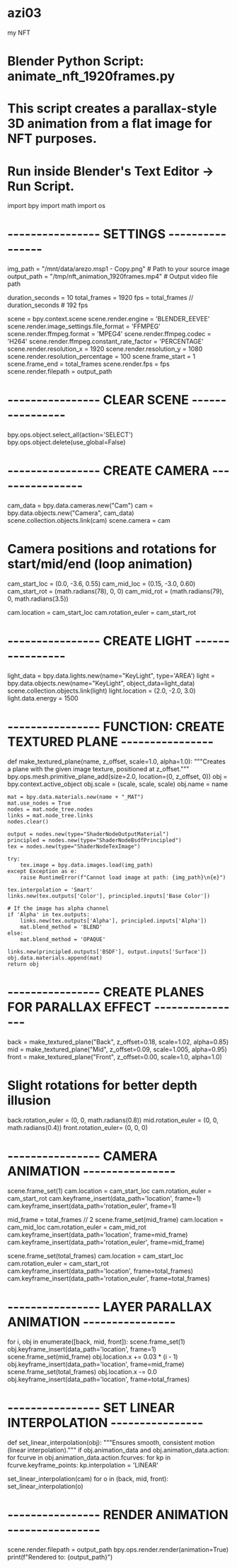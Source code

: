 # azi03
my NFT
# Blender Python Script: animate_nft_1920frames.py
# This script creates a parallax-style 3D animation from a flat image for NFT purposes.
# Run inside Blender's Text Editor -> Run Script.

import bpy
import math
import os

# ---------------- SETTINGS ----------------
img_path = "/mnt/data/arezo.msp1 - Copy.png"       # Path to your source image
output_path = "/tmp/nft_animation_1920frames.mp4"  # Output video file path

duration_seconds = 10
total_frames = 1920
fps = total_frames // duration_seconds  # 192 fps

scene = bpy.context.scene
scene.render.engine = 'BLENDER_EEVEE'
scene.render.image_settings.file_format = 'FFMPEG'
scene.render.ffmpeg.format = 'MPEG4'
scene.render.ffmpeg.codec = 'H264'
scene.render.ffmpeg.constant_rate_factor = 'PERCENTAGE'
scene.render.resolution_x = 1920
scene.render.resolution_y = 1080
scene.render.resolution_percentage = 100
scene.frame_start = 1
scene.frame_end = total_frames
scene.render.fps = fps
scene.render.filepath = output_path

# ---------------- CLEAR SCENE ----------------
bpy.ops.object.select_all(action='SELECT')
bpy.ops.object.delete(use_global=False)

# ---------------- CREATE CAMERA ----------------
cam_data = bpy.data.cameras.new("Cam")
cam = bpy.data.objects.new("Camera", cam_data)
scene.collection.objects.link(cam)
scene.camera = cam

# Camera positions and rotations for start/mid/end (loop animation)
cam_start_loc = (0.0, -3.6, 0.55)
cam_mid_loc   = (0.15, -3.0, 0.60)
cam_start_rot = (math.radians(78), 0, 0)
cam_mid_rot   = (math.radians(79), 0, math.radians(3.5))

cam.location = cam_start_loc
cam.rotation_euler = cam_start_rot

# ---------------- CREATE LIGHT ----------------
light_data = bpy.data.lights.new(name="KeyLight", type='AREA')
light = bpy.data.objects.new(name="KeyLight", object_data=light_data)
scene.collection.objects.link(light)
light.location = (2.0, -2.0, 3.0)
light.data.energy = 1500

# ---------------- FUNCTION: CREATE TEXTURED PLANE ----------------
def make_textured_plane(name, z_offset, scale=1.0, alpha=1.0):
    """Creates a plane with the given image texture, positioned at z_offset."""
    bpy.ops.mesh.primitive_plane_add(size=2.0, location=(0, z_offset, 0))
    obj = bpy.context.active_object
    obj.scale = (scale, scale, scale)
    obj.name = name

    mat = bpy.data.materials.new(name + "_MAT")
    mat.use_nodes = True
    nodes = mat.node_tree.nodes
    links = mat.node_tree.links
    nodes.clear()

    output = nodes.new(type="ShaderNodeOutputMaterial")
    principled = nodes.new(type="ShaderNodeBsdfPrincipled")
    tex = nodes.new(type="ShaderNodeTexImage")

    try:
        tex.image = bpy.data.images.load(img_path)
    except Exception as e:
        raise RuntimeError(f"Cannot load image at path: {img_path}\n{e}")

    tex.interpolation = 'Smart'
    links.new(tex.outputs['Color'], principled.inputs['Base Color'])

    # If the image has alpha channel
    if 'Alpha' in tex.outputs:
        links.new(tex.outputs['Alpha'], principled.inputs['Alpha'])
        mat.blend_method = 'BLEND'
    else:
        mat.blend_method = 'OPAQUE'

    links.new(principled.outputs['BSDF'], output.inputs['Surface'])
    obj.data.materials.append(mat)
    return obj

# ---------------- CREATE PLANES FOR PARALLAX EFFECT ----------------
back  = make_textured_plane("Back",  z_offset=0.18, scale=1.02, alpha=0.85)
mid   = make_textured_plane("Mid",   z_offset=0.09, scale=1.005, alpha=0.95)
front = make_textured_plane("Front", z_offset=0.00, scale=1.0, alpha=1.0)

# Slight rotations for better depth illusion
back.rotation_euler = (0, 0, math.radians(0.8))
mid.rotation_euler  = (0, 0, math.radians(0.4))
front.rotation_euler= (0, 0, 0)

# ---------------- CAMERA ANIMATION ----------------
scene.frame_set(1)
cam.location = cam_start_loc
cam.rotation_euler = cam_start_rot
cam.keyframe_insert(data_path='location', frame=1)
cam.keyframe_insert(data_path='rotation_euler', frame=1)

mid_frame = total_frames // 2
scene.frame_set(mid_frame)
cam.location = cam_mid_loc
cam.rotation_euler = cam_mid_rot
cam.keyframe_insert(data_path='location', frame=mid_frame)
cam.keyframe_insert(data_path='rotation_euler', frame=mid_frame)

scene.frame_set(total_frames)
cam.location = cam_start_loc
cam.rotation_euler = cam_start_rot
cam.keyframe_insert(data_path='location', frame=total_frames)
cam.keyframe_insert(data_path='rotation_euler', frame=total_frames)

# ---------------- LAYER PARALLAX ANIMATION ----------------
for i, obj in enumerate([back, mid, front]):
    scene.frame_set(1)
    obj.keyframe_insert(data_path='location', frame=1)
    scene.frame_set(mid_frame)
    obj.location.x += 0.03 * (i - 1)
    obj.keyframe_insert(data_path='location', frame=mid_frame)
    scene.frame_set(total_frames)
    obj.location.x -= 0.0
    obj.keyframe_insert(data_path='location', frame=total_frames)

# ---------------- SET LINEAR INTERPOLATION ----------------
def set_linear_interpolation(obj):
    """Ensures smooth, consistent motion (linear interpolation)."""
    if obj.animation_data and obj.animation_data.action:
        for fcurve in obj.animation_data.action.fcurves:
            for kp in fcurve.keyframe_points:
                kp.interpolation = 'LINEAR'

set_linear_interpolation(cam)
for o in (back, mid, front):
    set_linear_interpolation(o)

# ---------------- RENDER ANIMATION ----------------
scene.render.filepath = output_path
bpy.ops.render.render(animation=True)
print(f"Rendered to: {output_path}")
